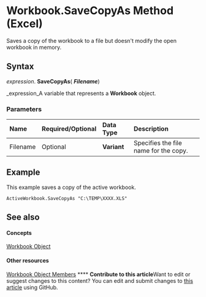 
# Workbook.SaveCopyAs Method (Excel)

Saves a copy of the workbook to a file but doesn't modify the open workbook in memory.


## Syntax

 _expression_. **SaveCopyAs**( **_Filename_**)

 _expression_A variable that represents a  **Workbook** object.


### Parameters



|**Name**|**Required/Optional**|**Data Type**|**Description**|
|:-----|:-----|:-----|:-----|
|Filename|Optional| **Variant**|Specifies the file name for the copy.|

## Example

This example saves a copy of the active workbook.


```
ActiveWorkbook.SaveCopyAs "C:\TEMP\XXXX.XLS"
```


## See also


#### Concepts


 [Workbook Object](8c00aa60-c974-eed3-0812-3c9625eb0d4c.md)
#### Other resources


 [Workbook Object Members](dce102a3-25de-3ff4-2ce5-bc56e08baca7.md)
****   **Contribute to this article**Want to edit or suggest changes to this content? You can edit and submit changes to  [this article](https://github.com/jhershey00/VBA_Excel_Test/OpenXMLCon/articles/84f58488-6a2b-7fef-1472-e1b9771a60b0.md) using GitHub.

